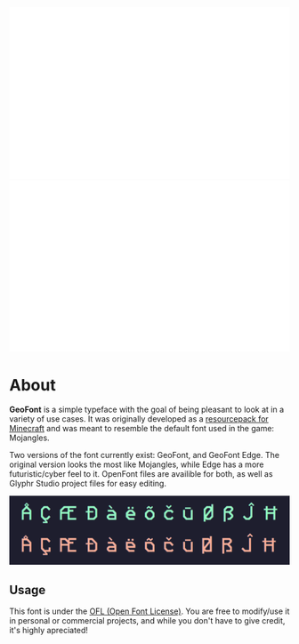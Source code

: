 ![GeoFont Preview](./GeoFont-Preview.gif)
![GeoFont Edge Preview](./GeoFont-Edge-Preview.gif)

# About

**GeoFont** is a simple typeface with the goal of being pleasant to look at in a variety of use cases. It was originally developed as a [resourcepack for Minecraft](https://github.com/Xetheon/mc-geometric-font) and was meant to resemble the default font used in the game: Mojangles.

Two versions of the font currently exist: GeoFont, and GeoFont Edge. The original version looks the most like Mojangles, while Edge has a more futuristic/cyber feel to it. OpenFont files are availible for both, as well as Glyphr Studio project files for easy editing.

![Accent Character Preview](./GeoFont-Accent-Preview.png)

## Usage

This font is under the [OFL (Open Font License)](https://github.com/Xetheon/GeoFont/blob/main/LICENSE). You are free to modify/use it in personal or commercial projects, and while you don't have to give credit, it's highly apreciated!

